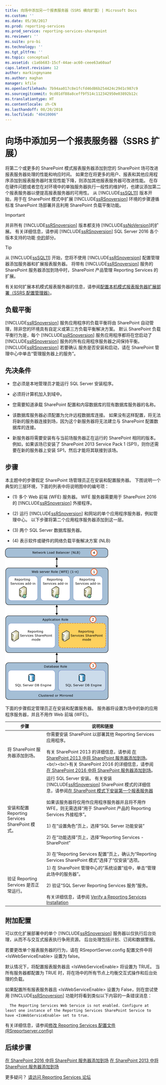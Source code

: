 ```yaml
---
title: 向场中添加另一个报表服务器（SSRS 横向扩展）| Microsoft Docs
ms.custom: ''
ms.date: 05/30/2017
ms.prod: reporting-services
ms.prod_service: reporting-services-sharepoint
ms.reviewer: ''
ms.suite: pro-bi
ms.technology: ''
ms.tgt_pltfrm: ''
ms.topic: conceptual
ms.assetid: c1a6b683-15cf-44ae-ac60-ceee63a60aaf
caps.latest.revision: 12
author: markingmyname
ms.author: maghan
manager: kfile
ms.openlocfilehash: 7b94aa017c8e1fcfd46d86b254424c29d1c987c9
ms.sourcegitcommit: 9cd01df88a8ceff9f514c112342950e03892b12c
ms.translationtype: HT
ms.contentlocale: zh-CN
ms.lasthandoff: 08/20/2018
ms.locfileid: "40410006"
---
```

# <a name="add-an-additional-report-server-to-a-farm-ssrs-scale-out"></a>向场中添加另一个报表服务器（SSRS 扩展）

  将第二个或更多的 SharePoint 模式报表服务器添加到您的 SharePoint 场可改进报表服务器处理的性能和响应时间。 如果您在将更多的用户、报表和其他应用程序添加到报表服务器时发现性能下降，则添加其他报表服务器可改进性能。 在存在硬件问题或者您在对环境中的单独服务器执行一般性的维护时，也建议添加第二个报表服务器以便提高报表服务器的可用性。 从 [!INCLUDE[ssSQL11](../../includes/sssql11-md.md)] 版本开始，用于在 SharePoint 模式中扩展 [!INCLUDE[ssRSnoversion](../../includes/ssrsnoversion-md.md)] 环境的步骤遵循标准 SharePoint 场部署并且利用 SharePoint 负载平衡功能。  
  
> [!IMPORTANT]  
>  并非所有 [!INCLUDE[ssRSnoversion](../../includes/ssrsnoversion-md.md)] 版本都支持 [!INCLUDE[ssNoVersion](../../includes/ssnoversion-md.md)]的扩展。 有关详细信息，请参阅 [!INCLUDE[ssRSnoversion](../../includes/ssrsnoversion-md.md)] SQL Server 2016 各个版本支持的功能 [中的](~/sql-server/editions-and-supported-features-for-sql-server-2016.md)部分。  
  
> [!TIP]  
>  从 [!INCLUDE[ssSQL11](../../includes/sssql11-md.md)] 开始，您将不使用 [!INCLUDE[ssRSnoversion](../../includes/ssrsnoversion-md.md)] 配置管理器添加服务器和扩展报表服务器。 将带有 [!INCLUDE[ssRSnoversion](../../includes/ssrsnoversion-md.md)] 服务的 SharePoint 服务器添加到场中时，SharePoint 产品管理 Reporting Services 的扩展。  
  
 有关如何扩展本机模式报表服务器的信息，请参阅[配置本机模式报表服务器扩展部署（SSRS 配置管理器）](../../reporting-services/install-windows/configure-a-native-mode-report-server-scale-out-deployment.md)。  
  
##  <a name="bkmk_loadbalancing"></a> 负载平衡  
 [!INCLUDE[ssRSnoversion](../../includes/ssrsnoversion-md.md)] 服务应用程序的负载平衡将由 SharePoint 自动管理，除非您的环境具有自定义或第三方负载平衡解决方案。 默认 SharePoint 负载平衡行为是，每个 [!INCLUDE[ssRSnoversion](../../includes/ssrsnoversion-md.md)] 服务应用程序都将在您启动了 [!INCLUDE[ssRSnoversion](../../includes/ssrsnoversion-md.md)] 服务的所有应用程序服务器之间保持平衡。 [!INCLUDE[ssRSnoversion](../../includes/ssrsnoversion-md.md)] 若要确认  服务是否安装和启动，请在 SharePoint 管理中心中单击“管理服务器上的服务”。  
  
##  <a name="bkmk_prerequisites"></a> 先决条件  
  
-   您必须是本地管理员才能运行 SQL Server 安装程序。  
  
-   必须将计算机加入到域中。  
  
-   您需要知道承载 SharePoint 配置和内容数据库的现有数据库服务器的名称。  
  
-   该数据库服务器必须配置为允许远程数据库连接。  如果没有这样配置，将无法将新的服务器连接到场，因为这个新服务器将无法建立与 SharePoint 配置数据库的连接。  
  
-   新服务器将需要安装有与当前场服务器正在运行的 SharePoint 相同的版本。 例如，如果该场已安装了 SharePoint 2013 Service Pack 1 (SP1)，则你还需要在新的服务器上安装 SP1，然后才能将其联接到该场。  
  
##  <a name="bkmk_steps"></a> 步骤  
 本主题中的步骤假定 SharePoint 场管理员正在安装和配置服务器。 下图说明一个典型的三层环境，下面的列表中将说明图中的编号项：  
  
-   (1) 多个 Web 前端 (WFE) 服务器。 WFE 服务器需要用于 SharePoint 2016 的 [!INCLUDE[ssRSnoversion](../../includes/ssrsnoversion-md.md)] 外接程序。  
  
-   (2) 运行 [!INCLUDE[ssRSnoversion](../../includes/ssrsnoversion-md.md)] 和网站的单个应用程序服务器，例如管理中心。 以下步骤将第二个应用程序服务器添加到这一层。  
  
-   (3) 两个 SQL Server 数据库服务器。  
  
-   (4) 表示软件或硬件的网络负载平衡解决方案 (NLB)  
  
 ![添加 Reporting Services 应用程序服务器](../../reporting-services/install-windows/media/rs-sharepointscale.gif "添加 Reporting Services 应用程序服务器")  
  
 下面的步骤假定管理员正在安装和配置服务器。 服务器将设置为场中的新的应用程序服务器，并且不用作 Web 前端 (WFE)。  
  
|步骤|说明和链接|  
|----------|--------------------------|  
|将 SharePoint 服务器添加到场。|你需要安装 SharePoint 以部署其他 Reporting Services 应用程序。<br/><br/>有关 SharePoint 2013 的详细信息，请参阅 [在 SharePoint 2013 中将 SharePoint 服务器添加到场](https://technet.microsoft.com/library/cc261752(v=office.15).aspx)。<br/><br/>有关 SharePoint 2016 的详细信息，请参阅 [在 SharePoint 2016 中将 SharePoint 服务器添加到场](https://technet.microsoft.com/library/cc261752(v=office.16).aspx)。|  
|安装和配置 Reporting Services SharePoint 模式。|运行 SQL Server 安装。 有关安装 [!INCLUDE[ssRSnoversion](../../includes/ssrsnoversion-md.md)] SharePoint 模式的详细信息，请参阅[在 SharePoint 模式下安装第一个报表服务器](install-the-first-report-server-in-sharepoint-mode.md)<br /><br /> 如果该服务器将仅用作应用程序服务器并且将不用作 WFE，则无需选择“用于 SharePoint 产品的 Reporting Services 外接程序”。<br /><br /> 1) 在“设置角色”页上，选择“SQL Server 功能安装”<br /><br /> 2) 在“功能选择”页上，选择“Reporting Services - SharePoint”<br /><br /> 3) 在“Reporting Services 配置”页上，确认为“Reporting Services SharePoint 模式”选择了“仅安装”选项。|  
|验证 Reporting Services 是否正常运行。|1) 在 SharePoint 管理中心的“系统设置”组中，单击“管理此场中的服务器”。<br /><br /> 2) 验证“SQL Server Reporting Services 服务”服务。<br /><br />有关详细信息，请参阅 [Verify a Reporting Services Installation](../../reporting-services/install-windows/verify-a-reporting-services-installation.md)|  
  
##  <a name="bkmk_additional"></a> 附加配置  
 可以优化扩展部署中的单个 [!INCLUDE[ssRSnoversion](../../includes/ssrsnoversion-md.md)] 服务器以仅执行后台处理，从而不与交互式报表执行争用资源。 后台处理包括计划、订阅和数据警报。  
  
 若要更改单个报表服务器的行为，请在 RSreportServer.config 配置文件中将 \<IsWebServiceEnable> 设置为 false。  
  
 默认情况下，将配置报表服务器且 \<IsWebServiceEnable> 将设置为 TRUE。 当所有服务器都配置为 TRUE 时，将在场中的所有节点上均衡交互式操作和后台处理的负载。  
  
 如果配置所有报表服务器且 \<IsWebServiceEnable> 设置为 False，则在尝试使用 [!INCLUDE[ssRSnoversion](../../includes/ssrsnoversion-md.md)] 功能时将看到类似以下内容的一条错误消息：  
  
      The Reporting Services Web Service is not enabled. Configure at least one instance of the Reporting Services SharePoint Service to have <IsWebServiceEnable> set to true. 
 
 有关详细信息，请参阅[修改 Reporting Services 配置文件 (RSreportserver.config)](../../reporting-services/report-server/modify-a-reporting-services-configuration-file-rsreportserver-config.md)  

## <a name="next-steps"></a>后续步骤

[在 SharePoint 2016 中将 SharePoint 服务器添加到场](https://technet.microsoft.com/library/cc261752(v=office.16).aspx)  
[在 SharePoint 2013 中将 SharePoint 服务器添加到场](https://technet.microsoft.com/library/cc261752(v=office.15).aspx)

更多疑问？ [请访问 Reporting Services 论坛](http://go.microsoft.com/fwlink/?LinkId=620231)
